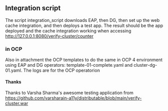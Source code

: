 ## Integration script
The script integration_script downloads EAP, then DG, then set up the web cache integration, and then deploys a test app.
The result should be the app deployed and the cache integration working when accessing http://127.0.0.1:8080/verify-cluster/counter

### in OCP
Also in attachment the OCP templates to do the same in OCP 4 environment using EAP and DG operators: template-01-complete.yaml and cluster-dg-01.yaml.
The logs are for the OCP operatorion

#### Thanks
Thanks to Varsha Sharma's awesome testing application from https://github.com/varsharain-a11y/distributable/blob/main/verify-cluster.war
